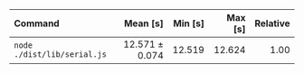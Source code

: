 | Command | Mean [s] | Min [s] | Max [s] | Relative |
|:---|---:|---:|---:|---:|
| `node ./dist/lib/serial.js` | 12.571 ± 0.074 | 12.519 | 12.624 | 1.00 |
